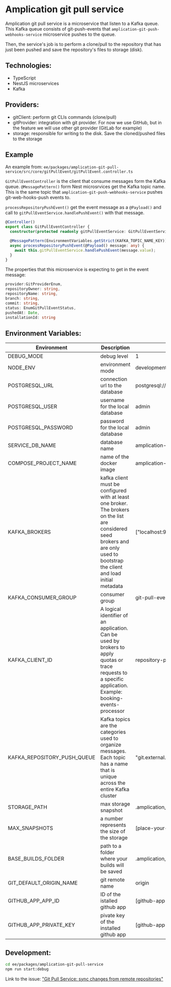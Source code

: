 # Amplication git pull service

Amplication git pull service is a microservice that listen to a Kafka queue.
This Kafka queue consists of git-push-events that `amplication-git-push-webhooks-service` microservice pushes to the queue.

Then, the service's job is to perform a clone/pull to the repository that has just been pushed and save the repository's files to storage (disk).

## Technologies:

- TypeScript
- NestJS microservices
- Kafka

## Providers:

- gitClient: perform git CLIs commands (clone/pull)
- gitProvider: integration with git provider. For now we use GitHub, but in the feature we will use other git provider (GitLab for example)
- storage: responsible for writing to the disk. Save the cloned/pushed files to the storage

## Example

An example from:
`ee/packages/amplication-git-pull-service/src/core/gitPullEvent/gitPullEvent.controller.ts`

`GitPullEventController` is the client that consume messages form the Kafka queue.
`@MessagePattern()` form Nest microsrvices get the Kafka topic name. This is the same topic that `amplication-git-push-webhooks-service` pushes git-web-hooks-push events to.

`processRepositoryPushEvent()` get the event message as a `@Payload()` and call to `gitPullEventService.handlePushEvent()` with that message.

```ts
@Controller()
export class GitPullEventController {
  constructor(protected readonly gitPullEventService: GitPullEventService) {}

  @MessagePattern(EnvironmentVariables.getStrict(KAFKA_TOPIC_NAME_KEY))
  async processRepositoryPushEvent(@Payload() message: any) {
    await this.gitPullEventService.handlePushEvent(message.value);
  }
}
```

The properties that this microservice is expecting to get in the event message:

```ts
provider:GitProviderEnum,
repositoryOwner: string,
repositoryName: string,
branch: string,
commit: string,
status: EnumGitPullEventStatus,
pushedAt: Date,
installationId: string
```

## Environment Variables:
| Environment | Description | Value       |
| ----------- | ----------- | ----------- |
| DEBUG_MODE  | debug level         | 1           |
| NODE_ENV    | environment mode    | development |
| POSTGRESQL_URL | connection url to the database | postgresql://admin:admin@localhost:5432/\${SERVICE_DB_NAME} |
| POSTGRESQL_USER | username for the local database | admin |
| POSTGRESQL_PASSWORD | password for the local database | admin |
| SERVICE_DB_NAME | database name | amplication-git-pull-service |
| COMPOSE_PROJECT_NAME | name of the docker image  | amplication-git-pull-service |
| KAFKA_BROKERS | kafka client must be configured with at least one broker. The brokers on the list are considered seed brokers and are only used to bootstrap the client and load initial metadata  | ["localhost:9092"] |
| KAFKA_CONSUMER_GROUP | consumer group | git-pull-event |
| KAFKA_CLIENT_ID | A logical identifier of an application. Can be used by brokers to apply quotas or trace requests to a specific application. Example: booking-events-processor | repository-pull |
| KAFKA_REPOSITORY_PUSH_QUEUE | Kafka topics are the categories used to organize messages. Each topic has a name that is unique across the entire Kafka cluster | "git.external.push.event.0" |
| STORAGE_PATH | max storage snapshot | .amplication_temp for example /Users/myusername/temp |
| MAX_SNAPSHOTS | a number represents the size of the storage | [place-your-max-snapshot-here] |
| BASE_BUILDS_FOLDER | path to a folder where your builds will be saved | .amplication_temp for example /Users/myusername/temp |
| GIT_DEFAULT_ORIGIN_NAME | git remote name | origin |
| GITHUB_APP_APP_ID| ID of the istalled github app  |[github-app-app-id]|
| GITHUB_APP_PRIVATE_KEY|  pivate key of the installed github app  |[github-app-private-key] |

## Development:

```bash
cd ee/packages/amplication-git-pull-service
npm run start:debug
```

Link to the issue: ["Git Pull Service: sync changes from remote repositories"]("https://github.com/amplication/amplication/issues/2437)
